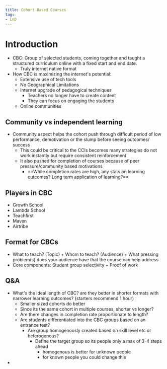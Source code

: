 ```yaml
---
title: Cohort Based Courses 
tag: 
- LnD
---
```



# Introduction

- CBC: Group of selected students, coming together and taught a structured curriculum online with a fixed start and end date. 
	- Truly internet native format
- How CBC is maximizing the internet's potential: 
	- Extensive use of tech tools
	- No Geographical Limitations
	- Internet upgrade of pedagogical techniques
		- Teachers no longer have to create content 
		- They can focus on engaging the students 
	- Online communities

 
 ## Community vs independent learning
 
- Community aspect helps the cohort push through difficult period of low performance, demotivation or the slump before seeing outcomes/ success
	- This could be critical to the CCIs becomes many strategies do not work instantly but require consistent reinforcement
	- It also pushed for completion of courses because of peer pressure/community based motivations
		- ==While completion rates are high, any stats on learning outcomes? Long term application of learning?==


 ## Players in CBC
- Growth School
- Lambda School 
- Teachfirst
- Maven
- Airtribe


## Format for CBCs
- What to teach? (Topic) + Whom to teach? (Audience) + What pressing problem(s) does your audience have that the course can help address
- Core components: Student group selectivity + Proof of work


## Q&A
- What's the ideal length of  CBC? are they better in shorter formats with narrower learning outcomes? (starters recommend 1 hour) 
	- Smaller sized cohorts do better 
	- Since its the same cohort in multiple courses, shorter vs longer?
	- Are there changes in completion rate proportionate to length? 
	- Are students differentiated into the CBC groups based on an entrance test? 
		- Are group homogenously created based on skill level etc or heterogenous?
			- Define the target group so its people only a max of 3-4 steps ahead  
				- homogenous is better for unknown people
				- for known people you could change this
- 

